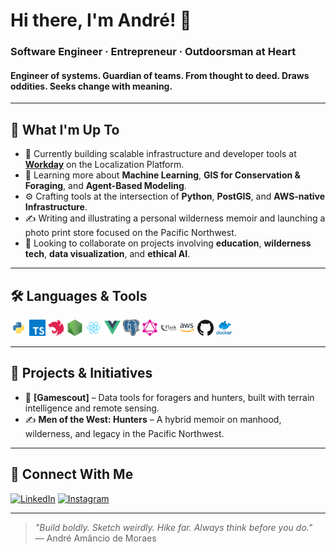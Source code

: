 # Hi there, I'm André! 👋

### Software Engineer · Entrepreneur · Outdoorsman at Heart  
#### Engineer of systems. Guardian of teams. From thought to deed. Draws oddities. Seeks change with meaning.

---

## 💼 What I'm Up To
- 🔭 Currently building scalable infrastructure and developer tools at **[Workday](https://www.workday.com/)** on the Localization Platform.
- 🌱 Learning more about **Machine Learning**, **GIS for Conservation & Foraging**, and **Agent-Based Modeling**.
- ⚙️ Crafting tools at the intersection of **Python**, **PostGIS**, and **AWS-native Infrastructure**.
- ✍️ Writing and illustrating a personal wilderness memoir and launching a photo print store focused on the Pacific Northwest.
- 🤝 Looking to collaborate on projects involving **education**, **wilderness tech**, **data visualization**, and **ethical AI**.

---

## 🛠 Languages & Tools

<p float="left">
  <img alt="Python" width="26px" src="https://raw.githubusercontent.com/github/explore/main/topics/python/python.png" />
  <img alt="TypeScript" width="26px" src="https://raw.githubusercontent.com/github/explore/main/topics/typescript/typescript.png" />
  <img alt="NestJS" width="26px" src="https://github.com/github/explore/blob/main/topics/nestjs/nestjs.png?raw=true" />
  <img alt="Node.js" width="26px" src="https://raw.githubusercontent.com/github/explore/main/topics/nodejs/nodejs.png" />
  <img alt="React" width="26px" src="https://raw.githubusercontent.com/github/explore/main/topics/react/react.png" />
  <img alt="Vue.js" width="26px" src="https://raw.githubusercontent.com/github/explore/main/topics/vue/vue.png" />
  <img alt="PostgreSQL" width="26px" src="https://raw.githubusercontent.com/github/explore/main/topics/postgresql/postgresql.png" />
  <img alt="GraphQL" width="26px" src="https://raw.githubusercontent.com/github/explore/main/topics/graphql/graphql.png" />
  <img alt="Flask" width="26px" src="https://raw.githubusercontent.com/github/explore/main/topics/flask/flask.png" />
  <img alt="AWS" width="26px" src="https://raw.githubusercontent.com/github/explore/main/topics/aws/aws.png" />
  <img alt="GitHub" width="26px" src="https://raw.githubusercontent.com/github/explore/main/topics/github/github.png" />
  <img alt="Docker" width="26px" src="https://raw.githubusercontent.com/github/explore/main/topics/docker/docker.png" />
</p>

---

## 🧭 Projects & Initiatives

- 🥾 **[Gamescout]** – Data tools for foragers and hunters, built with terrain intelligence and remote sensing.
- ✍️ **Men of the West: Hunters** – A hybrid memoir on manhood, wilderness, and legacy in the Pacific Northwest.

---

## 🔗 Connect With Me

[![LinkedIn](https://img.shields.io/badge/-LinkedIn-0A66C2?style=flat&logo=linkedin&logoColor=white)](https://www.linkedin.com/in/amancioandre/)
[![Instagram](https://img.shields.io/badge/-Instagram-E4405F?style=flat&logo=instagram&logoColor=white)](https://www.instagram.com/andre_amoraes/)

---

> _"Build boldly. Sketch weirdly. Hike far. Always think before you do."_  
> — André Amâncio de Moraes

